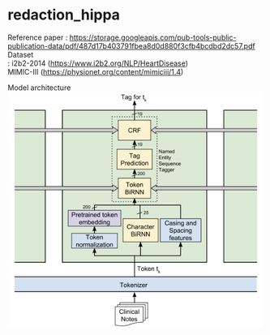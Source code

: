 # redaction_hippa

Reference paper : https://storage.googleapis.com/pub-tools-public-publication-data/pdf/487d17b403791fbea8d0d880f3cfb4bcdbd2dc57.pdf <br>
Dataset <br>: i2b2-2014 (https://www.i2b2.org/NLP/HeartDisease) <br>
MIMIC-III (https://physionet.org/content/mimiciii/1.4)

Model architecture <br>
![architecture](readme/img.png)
